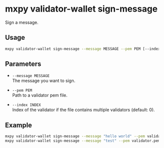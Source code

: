 # mxpy validator-wallet sign-message

Sign a message.

## Usage

```bash
mxpy validator-wallet sign-message --message MESSAGE --pem PEM [--index INDEX]
```

## Parameters

- `--message MESSAGE`  
  The message you want to sign.

- `--pem PEM`  
  Path to a validator pem file.

- `--index INDEX`  
  Index of the validator if the file contains multiple validators (default: 0).

## Example

```bash
mxpy validator-wallet sign-message --message "hello world" --pem validator.pem
mxpy validator-wallet sign-message --message "test" --pem validator.pem --index 1
